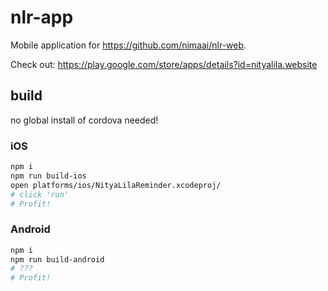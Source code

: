 # nlr-app
Mobile application for https://github.com/nimaai/nlr-web.

Check out: https://play.google.com/store/apps/details?id=nityalila.website

## build

no global install of cordova needed!

### iOS

```sh
npm i
npm run build-ios
open platforms/ios/NityaLilaReminder.xcodeproj/
# click 'run'
# Profit!
```

### Android

```sh
npm i
npm run build-android
# ???
# Profit!
```
